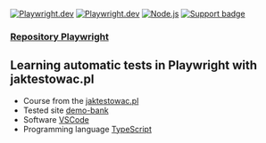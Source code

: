 [![Playwright.dev](https://img.shields.io/badge/Documentation-Playwright-45ba4b.svg?logo=playwright)](https://playwright.dev/docs/intro)
[![Playwright.dev](https://img.shields.io/badge/API%20reference-Playwright-D0422C.svg)](https://playwright.dev/docs/api/class-playwright)
[![Node.js](https://img.shields.io/badge/download-Node.js-026e00.svg?logo=node.js)](https://nodejs.org/)
[![Support badge](https://img.shields.io/badge/stackoverflow-Playwright-45ba4b.svg?logo=stackoverflow)](https://stackoverflow.com/questions/tagged/playwright) 
<br>

### [Repository Playwright](https://github.com/microsoft/playwright)

## Learning automatic tests in Playwright with jaktestowac.pl

- Course from the [jaktestowac.pl](https://jaktestowac.pl/course/playwright-wprowadzenie/) <br>
- Tested site [demo-bank](https://demo-bank.vercel.app/) <br>
- Software [VSCode](https://code.visualstudio.com/) <br>
- Programming language [TypeScript](https://www.typescriptlang.org/) 